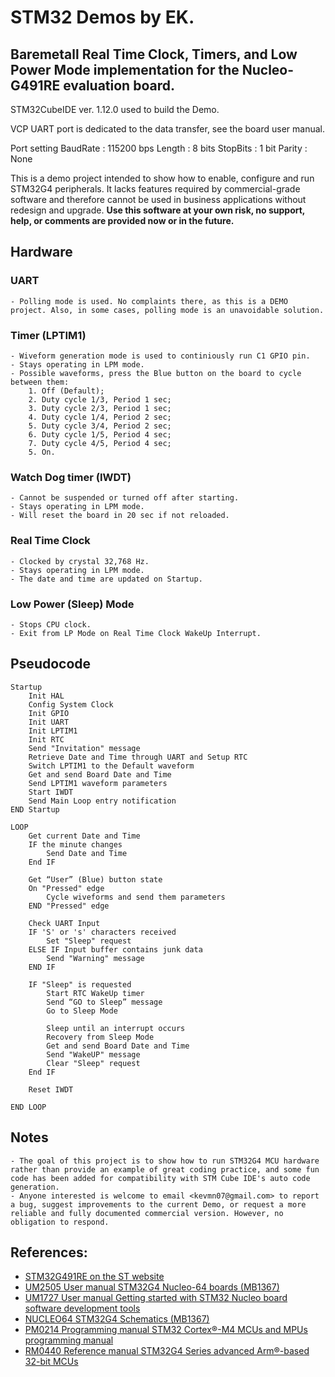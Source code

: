 # STM32 Demos by EK.

## Baremetall Real Time Clock, Timers, and Low Power Mode implementation for the Nucleo-G491RE evaluation board.

STM32CubeIDE ver. 1.12.0 used to build the Demo. 

VCP UART port is dedicated to the data transfer, see the board user manual.

Port setting
  BaudRate : 115200 bps
  Length   : 8 bits
  StopBits : 1 bit
  Parity   : None

This is a demo project intended to show how to enable, configure and run STM32G4 peripherals. It lacks features required by commercial-grade software and therefore cannot be used in business applications without redesign and upgrade.
__Use this software at your own risk, no support, help, or comments are provided now or in the future.__

## Hardware

### UART
    - Polling mode is used. No complaints there, as this is a DEMO project. Also, in some cases, polling mode is an unavoidable solution.

### Timer (LPTIM1)
    - Wiveform generation mode is used to continiously run C1 GPIO pin.
    - Stays operating in LPM mode.
    - Possible waveforms, press the Blue button on the board to cycle between them:
        1. Off (Default);
        2. Duty cycle 1/3, Period 1 sec;
        3. Duty cycle 2/3, Period 1 sec;
        4. Duty cycle 1/4, Period 2 sec;
        5. Duty cycle 3/4, Period 2 sec;
        6. Duty cycle 1/5, Period 4 sec;
        7. Duty cycle 4/5, Period 4 sec;
        5. On.

### Watch Dog timer (IWDT)
    - Cannot be suspended or turned off after starting.
    - Stays operating in LPM mode.
    - Will reset the board in 20 sec if not reloaded.

### Real Time Clock
    - Clocked by crystal 32,768 Hz.
    - Stays operating in LPM mode.
    - The date and time are updated on Startup.

### Low Power (Sleep) Mode
    - Stops CPU clock.
    - Exit from LP Mode on Real Time Clock WakeUp Interrupt.

## Pseudocode
```
Startup
	Init HAL
	Config System Clock
	Init GPIO
	Init UART
	Init LPTIM1
	Init RTC
	Send "Invitation" message
	Retrieve Date and Time through UART and Setup RTC
	Switch LPTIM1 to the Default waveform
	Get and send Board Date and Time
	Send LPTIM1 waveform parameters
	Start IWDT
	Send Main Loop entry notification
END Startup

LOOP
	Get current Date and Time
	IF the minute changes
		Send Date and Time
	End IF
	
	Get “User” (Blue) button state
	On "Pressed" edge
		Cycle wiveforms and send them parameters
	END "Pressed" edge

	Check UART Input
	IF 'S' or 's' characters received
		Set "Sleep" request
	ELSE IF Input buffer contains junk data
		Send "Warning" message
	END IF

	IF "Sleep" is requested
		Start RTC WakeUp timer
		Send “GO to Sleep” message
		Go to Sleep Mode

		Sleep until an interrupt occurs
		Recovery from Sleep Mode
		Get and send Board Date and Time
		Send "WakeUP" message
		Clear "Sleep" request
	End IF

	Reset IWDT
	
END LOOP
```

## Notes
	- The goal of this project is to show how to run STM32G4 MCU hardware rather than provide an example of great coding practice, and some fun code has been added for compatibility with STM Cube IDE's auto code generation.
	- Anyone interested is welcome to email <kevmn07@gmail.com> to report a bug, suggest improvements to the current Demo, or request a more reliable and fully documented commercial version. However, no obligation to respond.

## References:
* [STM32G491RE on the ST website](https://www.st.com/en/microcontrollers-microprocessors/stm32g491re.html)
* [UM2505 User manual STM32G4 Nucleo-64 boards (MB1367)](https://www.st.com/resource/en/user_manual/dm00556337-stm32g4-nucleo64-boards-mb1367-stmicroelectronics.pdf)
* [UM1727 User manual Getting started with STM32 Nucleo board software development tools](https://www.st.com/resource/en/user_manual/um1727-getting-started-with-stm32-nucleo-board-software-development-tools-stmicroelectronics.pdf)
* [NUCLEO64 STM32G4 Schematics (MB1367)](https://www.st.com/content/ccc/resource/technical/layouts_and_diagrams/schematic_pack/group2/73/2b/7d/ed/9d/39/4b/e1/MB1367-G491RE-C05_Schematic/files/MB1367-G491RE-C05_Schematic.PDF/jcr:content/translations/en.MB1367-G491RE-C05_Schematic.PDF)
* [PM0214 Programming manual STM32 Cortex®-M4 MCUs and MPUs programming manual](https://www.st.com/resource/en/programming_manual/pm0214-stm32-cortexm4-mcus-and-mpus-programming-manual-stmicroelectronics.pdf)
* [RM0440 Reference manual STM32G4 Series advanced Arm®-based 32-bit MCUs](
https://www.st.com/resource/en/reference_manual/rm0440-stm32g4-series-advanced-armbased-32bit-mcus-stmicroelectronics.pdf)
